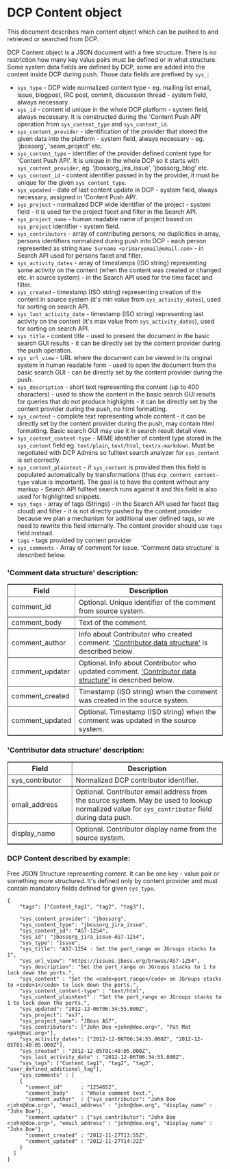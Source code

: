 DCP Content object
==================

This document describes main content object which can be pushed to and retrieved or searched from DCP.
 
DCP Content object is a JSON document with a free structure. There is no 
restriction how many key value pairs must be defined or in what structure.
Some system data fields are defined by DCP, some are added into the content
inside DCP during push. Those data fields are prefixed by `sys_`:

* `sys_type` - DCP wide normalized content type - eg. mailing list email, issue, blogpost, IRC post, commit, discussion thread - system field, always necessary.
* `sys_id` - content id unique in the whole DCP platform - system field, always necessary. It is constructed during the 'Content Push API' operation from `sys_content_type` and `sys_content_id`.
* `sys_content_provider` - identification of the provider that stored the given data into the platform - system field, always necessary - eg. 'jbossorg', 'seam_project' etc.
* `sys_content_type` - identifier of the provider defined content type for 'Content Push API'. It is unique in the whole DCP so it starts with `sys_content_provider`, eg. 'jbossorg_jira_issue', 'jbossorg_blog' etc.
* `sys_content_id` -  content identifier passed in by the provider, it must be unique for the given `sys_content_type`.
* `sys_updated` - date of last content update in DCP - system field, always necessary, assigned in 'Content Push API'.
* `sys_project` - normalized DCP wide identifier of the project - system field - it is used for the project facet and filter in the Search API.
* `sys_project_name` - human readable name of project based on `sys_project` identifier - system field.
* `sys_contributors` - array of contributing persons, no duplicities in array, persons identifiers normalized during push into DCP - each person represented as string `Name Surname <primaryemail@email.com>` - in Search API used for persons facet and filter.
* `sys_activity_dates` - array of timestamps (ISO string) representing some activity on the content (when the content was created or changed etc. in source system) - in the Search API used for the time facet and filter.
* `sys_created` - timestamp (ISO string) representing creation of the content in source system (it's min value from `sys_activity_dates`), used for sorting on search API.
* `sys_last_activity_date` - timestamp (ISO string) representing last activity on the content (it's max value from `sys_activity_dates`), used for sorting on search API.
* `sys_title` - content title - used to present the document in the basic search GUI results - it can be directly set by the content provider during the push operation.
* `sys_url_view` - URL where the document can be viewed in its original system in human readable form - used to open the document from the basic search GUI - can be directly set by the content provider during the push.
* `sys_description` - short text representing the content (up to 400 characters) - used to show the content in the basic search GUI results for queries that do not produce highlights - it can be directly set by the content provider during the push, no html formatting.
* `sys_content` - complete text representing whole content - it can be directly set by the content provider during the push, may contain html formatting. Basic search GUI may use it in search result detail view.
* `sys_content_content-type` - MIME identifier of content type stored in the `sys_content` field eg. `text/plain`, `text/html`, `text/x-markdown`. Must be negotiated with DCP Admins so fulltext search analyzer for `sys_content` is set correctly.
* `sys_content_plaintext` - if `sys_content` is provided then this field is populated automatically by transformations (thus `dcp_content_content-type` value is important). The goal is to have the content without any markup - Search API fulltext search runs against it and this field is also used for highlighted snippets.
* `sys_tags` - array of tags (Strings) - in the Search API used for facet (tag cloud) and filter - it is not directly pushed by the content provider because we plan a mechanism for additional user defined tags, so we need to rewrite this field internally. The content provider should use `tags` field instead.
* `tags` - tags provided by content provider
* `sys_comments` - Array of comment for issue. 'Comment data structure' is described below.


### 'Comment data structure' description:

<table border="1">
<thead>
  <th>Field</th>
  <th width="70%">Description</th>
</thead>
<tbody>
<tr>
  <td>comment_id</td>
  <td>Optional. Unique identifier of the comment from source system.</td>
</tr>
<tr>
  <td>comment_body</td>
  <td>Text of the comment.</td>
</tr>
<tr>
  <td>comment_author</td>
  <td>Info about Contributor who created comment. <a href="#contributor-data-structure-description">'Contributor data structure'</a> is described below.</td>
</tr>
<tr>
  <td>comment_updater</td>
  <td>Optional. Info about Contributor who updated comment. <a href="#contributor-data-structure-description">'Contributor data structure'</a> is described below.</td>
</tr>
<tr>
  <td>comment_created</td>
  <td>Timestamp (ISO string) when the comment was created in the source system.</td>
</tr>
<tr>
  <td>comment_updated</td>
  <td>Optional. Timestamp (ISO string) when the comment was updated in the source system.</td>
</tr>
</tbody>
</table>

### 'Contributor data structure' description:

<table border="1">
<thead>
  <th>Field</th>
  <th width="70%">Description</th>
</thead>
<tbody>
<tr>
  <td>sys_contributor</td>
  <td>Normalized DCP contributor identifier.</td>
</tr>
<tr>
  <td>email_address</td>
  <td>Optional. Contributor email address from the source system. May be used to lookup normalized value for <code>sys_contributor</code> field during data push.</td>
</tr>
<tr>
  <td>display_name</td>
  <td>Optional. Contributor display name from the source system.</td>
</tr>
</tbody>
</table>


### DCP Content described by example:

Free JSON Structure representing content. It can be one key - value pair or something more structured.
It's defined only by content provider and must contain mandatory fields defined for given `sys_type`.

	{
	    "tags": ["Content_tag1", "tag2", "tag3"],
	
	    "sys_content_provider": "jbossorg",
	    "sys_content_type": "jbossorg_jira_issue",
	    "sys_content_id": "AS7-1254",
	    "sys_id": "jbossorg_jira_issue-AS7-1254",
	    "sys_type": "issue",
	    "sys_title": "AS7-1254 - Set the port_range on JGroups stacks to 1",
	    "sys_url_view": "https://issues.jboss.org/browse/AS7-1254",
	    "sys_description": "Set the port_range on JGroups stacks to 1 to lock down the ports.",
	    "sys_content" : "Set the <code>port_range</code> on JGroups stacks to <code>1</code> to lock down the ports.",
	    "sys_content_content-type" : "text/html",
	    "sys_content_plaintext" : "Set the port_range on JGroups stacks to 1 to lock down the ports.",
	    "sys_updated": "2012-12-06T06:34:55.000Z",
	    "sys_project": "as7",
	    "sys_project_name": "JBoss AS7",
	    "sys_contributors": ["John Doe <john@doe.org>", "Pat Mat <pat@mat.org>"],
	    "sys_activity_dates": ["2012-12-06T06:34:55.000Z", "2012-12-05T01:48:05.000Z"],
	    "sys_created" : "2012-12-05T01:48:05.000Z",
	    "sys_last_activity_date" : "2012-12-06T06:34:55.000Z",
	    "sys_tags": ["Content_tag1", "tag2", "tag3", "user_defined_additional_tag"],
	    "sys_comments" : [
        {
          "comment_id"      : "1254652",
          "comment_body"    : "Whole comment text.",
          "comment_author"  : {"sys_contributor": "John Doe <john@doe.org>", "email_address" : "john@doe.org", "display_name" : "John Doe"},
          "comment_updater" : {"sys_contributor": "John Doe <john@doe.org>", "email_address" : "john@doe.org", "display_name" : "John Doe"},
          "comment_created" : "2012-11-27T13:55Z",
          "comment_updated" : "2012-11-27T14:22Z"
        }
      ]
	}

